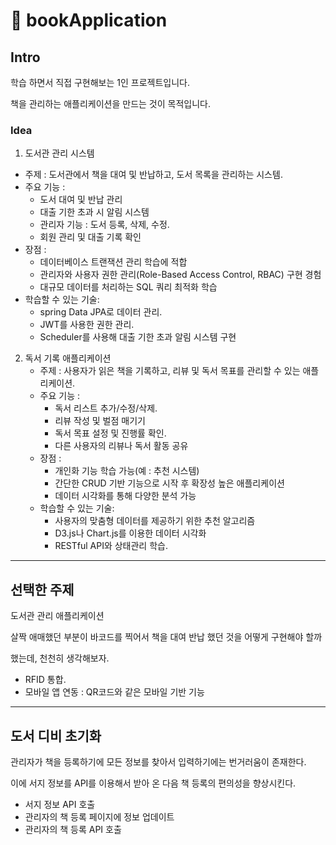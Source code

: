 # 🏫 bookApplication

## Intro

학습 하면서 직접 구현해보는 1인 프로젝트입니다.

책을 관리하는 애플리케이션을 만드는 것이 목적입니다.

### Idea

1. 도서관 관리 시스템
- 주제 : 도서관에서 책을 대여 및 반납하고, 도서 목록을 관리하는 시스템.
- 주요 기능 : 
  - 도서 대여 및 반납 관리
  - 대출 기한 초과 시 알림 시스템
  - 관리자 기능 : 도서 등록, 삭제, 수정.
  - 회원 관리 및 대출 기록 확인
- 장점 : 
  - 데이터베이스 트랜잭션 관리 학습에 적합
  - 관리자와 사용자 권한 관리(Role-Based Access Control, RBAC) 구현 경험
  - 대규모 데이터를 처리하는 SQL 쿼리 최적화 학습
- 학습할 수 있는 기술:
  - spring Data JPA로 데이터 관리.
  - JWT를 사용한 권한 관리.
  - Scheduler를 사용해 대출 기한 초과 알림 시스템 구현


2. 독서 기록 애플리케이션
   - 주제 : 사용자가 읽은 책을 기록하고, 리뷰 및 독서 목표를 관리할 수 있는 애플리케이션.
   - 주요 기능 : 
     - 독서 리스트 추가/수정/삭제.
     - 리뷰 작성 및 벌점 매기기
     - 독서 목표 설정 및 진행률 확인.
     - 다른 사용자의 리뷰나 독서 활동 공유
   - 장점 : 
     - 개인화 기능 학습 가능(예 : 추천 시스템)
     - 간단한 CRUD 기반 기능으로 시작 후 확장성 높은 애플리케이션
     - 데이터 시각화를 통해 다양한 분석 가능
   - 학습할 수 있는 기술:
     - 사용자의 맞춤형 데이터를 제공하기 위한 추천 알고리즘
     - D3.js나 Chart.js를 이용한 데이터 시각화
     - RESTful API와 상태관리 학습.



----

## 선택한 주제
도서관 관리 애플리케이션

살짝 애매했던 부분이 바코드를 찍어서 책을 대여 반납 했던 것을 어떻게 구현해야 할까

했는데, 천천히 생각해보자.

- RFID 통합. 
- 모바일 앱 연동 : QR코드와 같은 모바일 기반 기능

---

## 도서 디비 초기화

관리자가 책을 등록하기에 모든 정보를 찾아서 입력하기에는 번거러움이 존재한다.

이에 서지 정보를 API를 이용해서 받아 온 다음 책 등록의 편의성을 향상시킨다.

- 서지 정보 API 호출
- 관리자의 책 등록 페이지에 정보 업데이트
- 관리자의 책 등록 API 호출